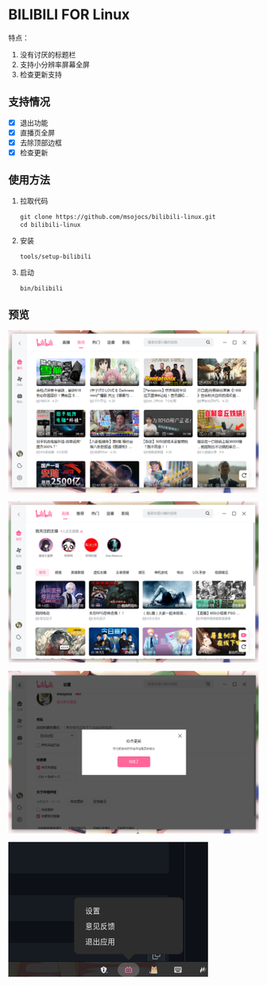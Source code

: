 # BILIBILI FOR Linux

特点：

1. 没有讨厌的标题栏
2. 支持小分辨率屏幕全屏
3. 检查更新支持

## 支持情况

- [x] 退出功能
- [x] 直播页全屏
- [x] 去除顶部边框
- [x] 检查更新

## 使用方法

1. 拉取代码
   ```
   git clone https://github.com/msojocs/bilibili-linux.git
   cd bilibili-linux
   ```
2. 安装
   ```
   tools/setup-bilibili
   ```
3. 启动
   ```
   bin/bilibili
   ```

## 预览

![推荐](res/screenshots/1.png)

![直播](res/screenshots/live.png)

![检查更新](res/screenshots/update.png)

![退出](res/screenshots/exit.png)
